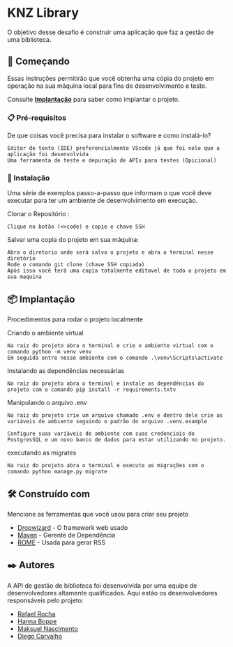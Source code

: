 # KNZ Library

O objetivo desse desafio é construir uma aplicação que faz a gestão de uma biblioteca.

## 🚀 Começando

Essas instruções permitirão que você obtenha uma cópia do projeto em operação na sua máquina local para fins de desenvolvimento e teste.

Consulte **[Implantação](#-implanta%C3%A7%C3%A3o)** para saber como implantar o projeto.

### 📋 Pré-requisitos

De que coisas você precisa para instalar o software e como instalá-lo?

```
Editor de texto (IDE) preferencialmente VScode já que foi nele que a aplicação foi desenvolvida
Uma ferramenta de teste e depuração de APIs para testes (Opicional)
```

### 🔧 Instalação

Uma série de exemplos passo-a-passo que informam o que você deve executar para ter um ambiente de desenvolvimento em execução.

Clonar o Repositório :

```
Clique no botão (<>code) e copie e chave SSH
```

Salvar uma copia do projeto em sua máquina:

```
Abra o diretorio onde será salvo o projeto e abra o terminal nesse diretório
Rode o comando git clone (chave SSH copiada)
Após isso você terá uma copia totalmente editavel de todo o projeto em sua maquina
```

## 📦 Implantação

Procedimentos para rodar o projeto localmente 

Criando o ambiente virtual

```
Na raiz do projeto abra o terminal e crie o ambiente virtual com o comando python -m venv venv
Em seguida entre nesse ambiente com o comando .\venv\Scripts\activate
```

Instalando as dependências necessárias

```
Na raiz do projeto abra o terminal e instale as dependências do projeto com o comando pip install -r requirements.txtv
```
Manipulando o arquivo .env

```
Na raiz do projeto crie um arquivo chamado .env e dentro dele crie as variáveis de ambiente seguindo o padrão do arquivo .venv.example

Configure suas variáveis de ambiente com suas credenciais do PostgresSQL e um novo banco de dados para estar utilizando no projeto.
```

executando as migrates

```
Na raiz do projeto abra o terminal e execute as migrações com o comando python manage.py migrate
```

## 🛠️ Construído com

Mencione as ferramentas que você usou para criar seu projeto

* [Dropwizard](http://www.dropwizard.io/1.0.2/docs/) - O framework web usado
* [Maven](https://maven.apache.org/) - Gerente de Dependência
* [ROME](https://rometools.github.io/rome/) - Usada para gerar RSS



## ✒️ Autores

A API de gestão de biblioteca foi desenvolvida por uma equipe de desenvolvedores altamente qualificados. Aqui estão os desenvolvedores responsáveis pelo projeto:

*  [Rafael Rocha](https://github.com/Rafaelgot10)
*  [Hanna Boppe](https://github.com/hboppe)
*  [Maksuel Nascimento](https://github.com/mk-nascimento)
*  [Diego Carvalho](https://github.com/Diegaum87)


